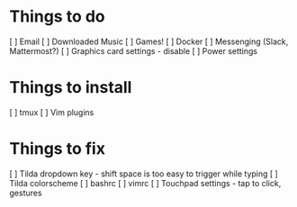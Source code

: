 # Things to do

[ ] Email
[ ] Downloaded Music
[ ] Games!
[ ] Docker
[ ] Messenging (Slack, Mattermost?)
[ ] Graphics card settings - disable
[ ] Power settings

# Things to install

[ ] tmux
[ ] Vim plugins

# Things to fix

[ ] Tilda dropdown key - shift space is too easy to trigger while typing
[ ] Tilda colorscheme
[ ] bashrc
[ ] vimrc
[ ] Touchpad settings - tap to click, gestures
